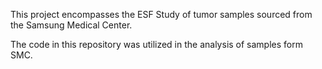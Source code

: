 This project encompasses the ESF Study of tumor samples sourced from the Samsung Medical Center. 

The code in this repository was utilized in the analysis of samples form SMC. 
